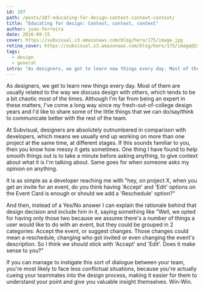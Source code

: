 ```yaml
---
id: 107
path: /posts/107-educating-for-design-context-context-context/
title: "Educating for design: Context, context, context"
author: joao-ferreira
date: 2016-09-15
cover: https://subvisual.s3.amazonaws.com/blog/hero/175/image.jpg
retina_cover: https://subvisual.s3.amazonaws.com/blog/hero/175/image@2x.jpg
tags:
  - design
  - general
intro: "As designers, we get to learn new things every day. Most of them are usually related to the way we discuss design with others, which tends to be a bit chaotic most of the times. Although I'm far from being an expert in these matters, I've come a long way since my fresh-out-of-college design years and I'd like to share some of the little things that we can do/say/think to communicate better with the rest of the team."
---
```


As designers, we get to learn new things every day. Most of them are usually related to the way we discuss design with others, which tends to be a bit chaotic most of the times. Although I'm far from being an expert in these matters, I've come a long way since my fresh-out-of-college design years and I'd like to share some of the little things that we can do/say/think to communicate better with the rest of the team.

At Subvisual, designers are absolutely outnumbered in comparison with developers, which means we usually end up working on more than one project at the same time, at different stages. If this sounds familiar to you, then you know how messy it gets sometimes. One thing I have found to help smooth things out is to take a minute before asking anything, to give context about what it is I'm talking about. Same goes for when someone asks my opinion on anything.

It is as simple as a developer reaching me with "hey, on project X, when you get an invite for an event, do you think having 'Accept' and 'Edit' options on the Event Card is enough or should we add a 'Reschedule' option?" 

And then, instead of a Yes/No answer I can explain the rationale behind that design decision and include him in it, saying something like "Well, we opted for having only those two because we assume there's a number of things a user would like to do with an event, but they could be grouped in 2 categories: Accept the event, or suggest changes. Those changes could mean a reschedule, changing who got invited or even changing the event's description. So I think we should stick with 'Accept' and 'Edit'. Does it make sense to you?"

If you can manage to instigate this sort of dialogue between your team, you're most likely to face less conflictual situations, because you're actually cueing your teammates into the design process, making it easier for them to understand your point and give you valuable insight themselves. Win-Win.

